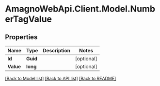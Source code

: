 
# AmagnoWebApi.Client.Model.NumberTagValue

## Properties

Name | Type | Description | Notes
------------ | ------------- | ------------- | -------------
**Id** | **Guid** |  | [optional] 
**Value** | **long** |  | [optional] 

[[Back to Model list]](../README.md#documentation-for-models)
[[Back to API list]](../README.md#documentation-for-api-endpoints)
[[Back to README]](../README.md)

